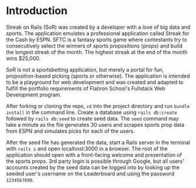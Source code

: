 # Introduction

Streak on Rails (SoR) was created by a developer with a love of big data and sports. The application emulates a professional application called Streak for the Cash by ESPN. SFTC is a fantasy sports game where contestants try to consecutively select the winners of sports propositions (props) and build the longest streak of the month. The highest streak at the end of the month wins $25,000.

SoR is not a sportsbetting application, but merely a portal for fun, proposition-based picking (sports or otherwise). The application is intended to be a playground for web development and was created and adapted to fulfill the portfolio requirements of Flatiron School's Fullstack Web Development program. 

After forking or cloning the repo, ```cd``` into the project directory and run ```bundle install``` in the command line. Create a database using ```rails db:create``` followed by ```rails db:seed``` to create seed data. The ```seed``` command may take a minute as the file generates 30 users and scrapes sports prop data from ESPN and simulates picks for each of the users.

After the seed file has generated the data, start a Rails server in the terminal with ```rails s``` and open localhost:3000 in a browser. The root of the application should open with a front-facing welcome and presentation of the sports props. 3rd party login is possible through Google, but all users' accounts created by the seed data can be logged into by looking up the seeded user's username on the Leaderboard and using the password ```1234567890```.